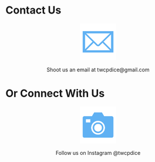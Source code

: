# Contact Us

<p align="center">
  <img src="https://raw.githubusercontent.com/thediceinitiative/thediceinitiative.github.io/d6f702b54e0fa615df0dff0bb43b84b97a83aa43/mail.svg" alt="email" width="100" height="100"/>
</p>

<center>Shoot us an email at twcpdice@gmail.com </center>

# Or Connect With Us

<p align="center">
  <img src="https://raw.githubusercontent.com/thediceinitiative/thediceinitiative.github.io/d6f702b54e0fa615df0dff0bb43b84b97a83aa43/insta.svg" alt="instagram" width="100" height="100"/>
</p>

<center>Follow us on Instagram @twcpdice</center>
